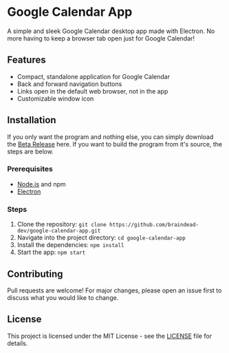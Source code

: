 # Google Calendar App

A simple and sleek Google Calendar desktop app made with Electron. No more having to keep a browser tab open just for Google Calendar!

## Features

- Compact, standalone application for Google Calendar
- Back and forward navigation buttons
- Links open in the default web browser, not in the app
- Customizable window icon

## Installation
If you only want the program and nothing else, you can simply download the [Beta Release](https://github.com/braindead-dev/google-calendar-app/releases/tag/v1.0.0) here. If you want to build the program from it's source, the steps are below.

### Prerequisites
- [Node.js](https://nodejs.org) and npm
- [Electron](https://www.electronjs.org/)

### Steps

1. Clone the repository: `git clone https://github.com/braindead-dev/google-calendar-app.git`
2. Navigate into the project directory: `cd google-calendar-app`
3. Install the dependencies: `npm install`
4. Start the app: `npm start`

## Contributing

Pull requests are welcome! For major changes, please open an issue first to discuss what you would like to change.

## License

This project is licensed under the MIT License - see the [LICENSE](LICENSE) file for details.
